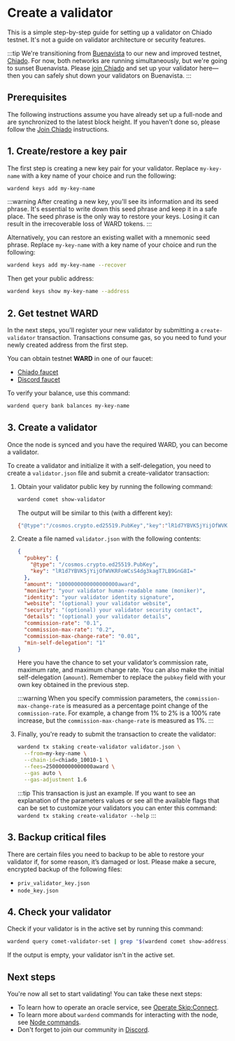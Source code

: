 ﻿---
sidebar_position: 6
---

# Create a validator

This is a simple step-by-step guide for setting up a validator on Chiado testnet. It's not a guide on validator architecture or security features.

:::tip
We're transitioning from [Buenavista](buenavista-testnet/join-buenavista) to our new and improved testnet, [Chiado](chiado-testnet/join-chiado). For now, both networks are running simultaneously, but we're going to sunset Buenavista. Please [join Chiado](chiado-testnet/join-chiado) and set up your validator here—then you can safely shut down your validators on Buenavista.
:::

## Prerequisites

The following instructions assume you have already set up a full-node and are synchronized to the latest block height. If you haven’t done so, please follow the [Join Chiado](chiado-testnet/join-chiado) instructions.

## 1. Create/restore a key pair

The first step is creating a new key pair for your validator. Replace `my-key-name` with a key name of your choice and run the following:

```bash
wardend keys add my-key-name
```

:::warning
After creating a new key, you'll see its information and its seed phrase. It's essential to write down this seed phrase and keep it in a safe place. The seed phrase is the only way to restore your keys. Losing it can result in the irrecoverable loss of WARD tokens.
:::

Alternatively, you can restore an existing wallet with a mnemonic seed phrase. Replace `my-key-name` with a key name of your choice and run the following:

```bash
wardend keys add my-key-name --recover
```

Then get your public address:

```bash
wardend keys show my-key-name --address
```

## 2. Get testnet WARD

In the next steps, you'll register your new validator by submitting a `create-validator` transaction. Transactions consume gas, so you need to fund your newly created address from the first step.

You can obtain testnet **WARD** in one of our faucet:

- [Chiado faucet](https://faucet.chiado.wardenprotocol.org)
- [Discord faucet](https://discord.com/channels/1199357852666560654/1288141727701536818)

To verify your balance, use this command:

```bash
wardend query bank balances my-key-name
```

## 3. Create a validator

Once the node is synced and you have the required WARD, you can become a validator.

To create a validator and initialize it with a self-delegation, you need to create a `validator.json` file and submit a create-validator transaction:

1. Obtain your validator public key by running the following command:

   ```bash
   wardend comet show-validator
   ```

   The output will be similar to this (with a different key):

   ```bash
   {"@type":"/cosmos.crypto.ed25519.PubKey","key":"lR1d7YBVK5jYijOfWVKRFoWCsS4dg3kagT7LB9GnG8I="}
   ```

2. Create a file named `validator.json` with the following contents:

   ```json
   {
     "pubkey": {
       "@type": "/cosmos.crypto.ed25519.PubKey",
       "key": "lR1d7YBVK5jYijOfWVKRFoWCsS4dg3kagT7LB9GnG8I="
     },
     "amount": "1000000000000000000award",
     "moniker": "your validator human-readable name (moniker)",
     "identity": "your validator identity signature",
     "website": "(optional) your validator website",
     "security": "(optional) your validator security contact",
     "details": "(optional) your validator details",
     "commission-rate": "0.1",
     "commission-max-rate": "0.2",
     "commission-max-change-rate": "0.01",
     "min-self-delegation": "1"
   }
   ```

   Here you have the chance to set your validator’s commission rate, maximum rate, and maximum change rate. You can also make the initial self-delegation (`amount`). Remember to replace the `pubkey` field with your own key obtained in the previous step.

   :::warning
   When you specify commission parameters, the `commission-max-change-rate` is measured as a percentage point change of the `commission-rate`. For example, a change from 1% to 2% is a 100% rate increase, but the `commission-max-change-rate` is measured as 1%.
   :::

3. Finally, you're ready to submit the transaction to create the validator:
   ```bash
   wardend tx staking create-validator validator.json \
     --from=my-key-name \
     --chain-id=chiado_10010-1 \
     --fees=250000000000000award \
     --gas auto \
     --gas-adjustment 1.6
   ```
   :::tip
   This transaction is just an example. If you want to see an explanation of the parameters values or see all the available flags that can be set to customize your validators you can enter this command: `wardend tx staking create-validator --help`
   :::

## 3. Backup critical files

There are certain files you need to backup to be able to restore your validator if, for some reason, it’s damaged or lost. Please make a secure, encrypted backup of the following files:

- `priv_validator_key.json`
- `node_key.json`

## 4. Check your validator

Check if your validator is in the active set by running this command:

```bash
wardend query comet-validator-set | grep "$(wardend comet show-address)"
```

If the output is empty, your validator isn't in the active set.

## Next steps

You're now all set to start validating! You can take these next steps:

- To learn how to operate an oracle service, see [Operate Skip:Connect](operate-skip-connect).
- To learn more about `wardend` commands for interacting with the node, see [Node commands](node-commands).
- Don't forget to join our community in [Discord](https://discord.com/invite/wardenprotocol).

